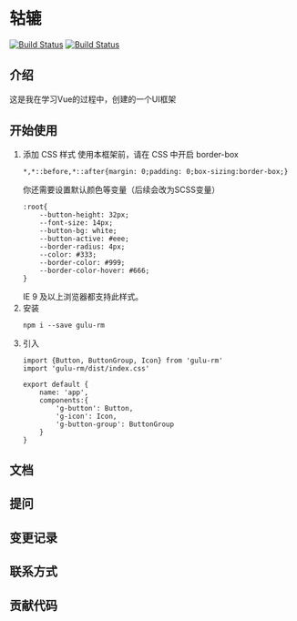 # 轱辘

[![Build Status](https://www.travis-ci.org/Ricemonster/gulu.svg?branch=master)](https://www.travis-ci.org/Ricemonster/gulu)
[![Build Status](https://img.shields.io/npm/v/gulu-rm.svg?branch=master)](https://www.npmjs.com/package/gulu-rm)





## 介绍

这是我在学习Vue的过程中，创建的一个UI框架

## 开始使用

1. 添加 CSS 样式
    使用本框架前，请在 CSS 中开启 border-box
    ```
    *,*::before,*::after{margin: 0;padding: 0;box-sizing:border-box;}
    ```
    你还需要设置默认颜色等变量（后续会改为SCSS变量）
    ```
    :root{
        --button-height: 32px;
        --font-size: 14px;
        --button-bg: white;
        --button-active: #eee;
        --border-radius: 4px;
        --color: #333;
        --border-color: #999;
        --border-color-hover: #666;
    } 
    ```
    IE 9 及以上浏览器都支持此样式。
2. 安装 
    ```
    npm i --save gulu-rm
    ```
3. 引入
    ```
    import {Button, ButtonGroup, Icon} from 'gulu-rm'
    import 'gulu-rm/dist/index.css' 

    export default {
        name: 'app',
        components:{
            'g-button': Button,
            'g-icon': Icon,
            'g-button-group': ButtonGroup
        }
    }
    ```

## 文档

## 提问 

## 变更记录

## 联系方式

## 贡献代码


